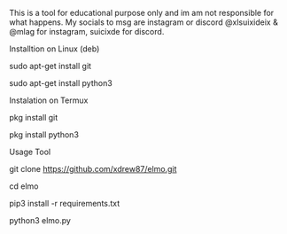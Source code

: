 This is a tool for educational purpose only and im am not responsible for what happens. 
My socials to msg are instagram or discord @xlsuixideix & @mlag for instagram, suicixde for discord.





Installtion on Linux (deb)

sudo apt-get install git

sudo apt-get install python3

Instalation on Termux

pkg install git

pkg install python3

Usage Tool

git clone https://github.com/xdrew87/elmo.git

cd elmo

pip3 install -r requirements.txt

python3 elmo.py
